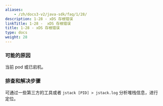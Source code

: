 ```yaml
---
aliases:
    - /zh/docs3-v2/java-sdk/faq/1/28/
description: 1-28 - xDS 存根错误
linkTitle: 1-28 -  xDS 存根错误
title: 1-28 - xDS 存根错误
type: docs
weight: 28
---
```



### 可能的原因

当前 pod 或已宕机。

### 排查和解决步骤

可通过一些第三方的工具或者 `jstack [PID] > jstack.log` 分析堆栈信息，进行定位。